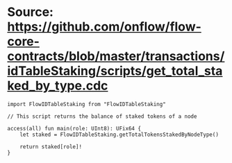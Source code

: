 # Source: https://github.com/onflow/flow-core-contracts/blob/master/transactions/idTableStaking/scripts/get_total_staked_by_type.cdc

```
import FlowIDTableStaking from "FlowIDTableStaking"

// This script returns the balance of staked tokens of a node

access(all) fun main(role: UInt8): UFix64 {
    let staked = FlowIDTableStaking.getTotalTokensStakedByNodeType()

    return staked[role]!
}
```
